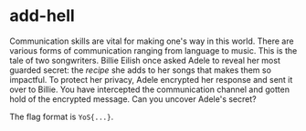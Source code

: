 # add-hell
Communication skills are vital for making one's way in this world. There are various forms of communication ranging from language to music. This is the tale of two songwriters. Billie Eilish once asked Adele to reveal her most guarded secret: the _recipe_ she adds to her songs that makes them so impactful. To protect her privacy, Adele encrypted her response and sent it over to Billie. You have intercepted the communication channel and gotten hold of the encrypted message. Can you uncover Adele's secret?

The flag format is ```YoS{...}```.
